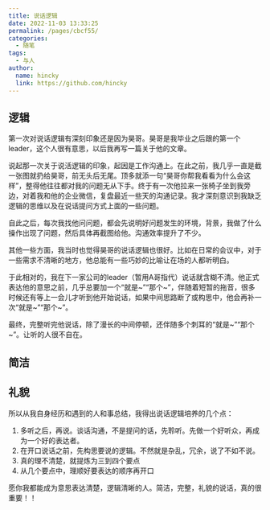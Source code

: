 ```yaml
---
title: 说话逻辑
date: 2022-11-03 13:33:25
permalink: /pages/cbcf55/
categories: 
  - 随笔
tags: 
  - 与人
author: 
  name: hincky
  link: https://github.com/hincky
---
```

## 逻辑
第一次对说话逻辑有深刻印象还是因为昊哥。昊哥是我毕业之后跟的第一个leader，这个人很有意思，以后我再写一篇关于他的文章。

说起那一次关于说活逻辑的印象，起因是工作沟通上。在此之前，我几乎一直是截一张图就扔给昊哥，前无头后无尾。顶多就添一句“昊哥你帮我看看为什么会这样”，整得他往往都对我的问题无从下手。终于有一次他拉来一张椅子坐到我旁边，对着我和他的企业微信，复盘最近一些天的沟通记录。我才深刻意识到我缺乏逻辑的思维以及在说话提问方式上面的一些问题。

自此之后，每次我找他问问题，都会先说明好问题发生的环境，背景，我做了什么操作出现了问题，然后具体再截图给他。沟通效率提升了不少。

其他一些方面，我当时也觉得昊哥的说话逻辑也很好。比如在日常的会议中，对于一些需求不清晰的地方，他总能有一些巧妙的比喻让在场的人都听明白。

于此相对的，我在下一家公司的leader（暂用A哥指代）说话就含糊不清。他正式表达他的意思之前，几乎总要加一个“就是~”“那个~”，伴随着短暂的拖音，很多时候还有等上一会儿才听到他开始说话，如果中间思路断了或构思中，他会再补一次“就是~”“那个~”。

最终，完整听完他说话，除了漫长的中间停顿，还伴随多个刺耳的“就是~”“那个~”。让听的人很不自在。


## 简洁





## 礼貌

所以从我自身经历和遇到的人和事总结，我得出说话逻辑培养的几个点：
1. 多听之后，再说。谈话沟通，不是提问的话，先聆听。先做一个好听众，再成为一个好的表达者。
2. 在开口说话之前，先构思要说的逻辑。不然就是杂乱，冗余，说了不如不说。
3. 真的理不清楚，就提炼为三到四个要点
4. 从几个要点中，理顺好要表达的顺序再开口

愿你我都能成为意思表达清楚，逻辑清晰的人。简洁，完整，礼貌的说话，真的很重要！！

